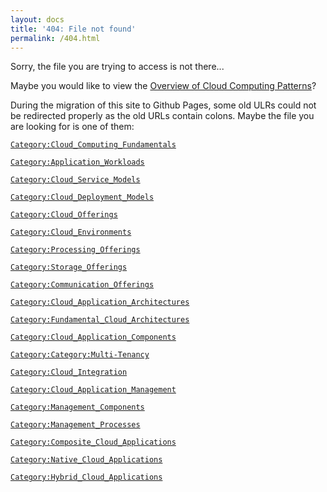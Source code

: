 ```yaml
---
layout: docs
title: '404: File not found'
permalink: /404.html
---
```


Sorry, the file you are trying to access is not there...

Maybe you would like to view the [Overview of Cloud Computing Patterns](/)?

During the migration of this site to Github Pages, some old ULRs could not be redirected properly as the old URLs contain colons. Maybe the file you are looking for is one of them:

[`Category:Cloud_Computing_Fundamentals`](/cloud_computing_fundamentals/)

[`Category:Application_Workloads`](/cloud_computing_fundamentals/#application_workloads)

[`Category:Cloud_Service_Models`](/cloud_computing_fundamentals/#cloud_service_models)

[`Category:Cloud_Deployment_Models`](/cloud_computing_fundamentals/#cloud_deployment_models)

[`Category:Cloud_Offerings`](/cloud_offerings/)

[`Category:Cloud_Environments`](/cloud_offerings/#cloud_environments)

[`Category:Processing_Offerings`](/cloud_offerings/#processing_offerings)

[`Category:Storage_Offerings`](/cloud_offerings/#storage_offerings)

[`Category:Communication_Offerings`](/cloud_offerings/#communication_offerings)

[`Category:Cloud_Application_Architectures`](/cloud_application_architectures/)

[`Category:Fundamental_Cloud_Architectures`](/cloud_application_architectures/#fundamental_cloud_architectures)

[`Category:Cloud_Application_Components`](/cloud_application_architectures/#cloud_application_components)

[`Category:Category:Multi-Tenancy`](/cloud_application_architectures/#multi_tenancy)

[`Category:Cloud_Integration`](/cloud_application_architectures/#cloud_integration)

[`Category:Cloud_Application_Management`](/cloud_application_management/)

[`Category:Management_Components`](/cloud_application_management/#management_components)

[`Category:Management_Processes`](/cloud_application_management/#management_processes)

[`Category:Composite_Cloud_Applications`](/composite_cloud_applications/)

[`Category:Native_Cloud_Applications`](/composite_cloud_applications/#native_cloud_applications)

[`Category:Hybrid_Cloud_Applications`](/composite_cloud_applications/#hybrid_cloud_applications) 